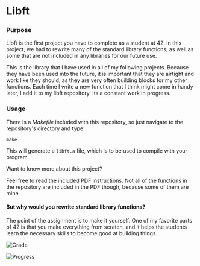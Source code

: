 # Libft

### Purpose
Libft is the first project you have to complete as a student at 42.  In this project, we had to rewrite many of the standard library functions, as well as some that are not included in any libraries for our future use.

This is the library that I have used in all of my following projects.  Because they have been used into the future, it is important that they are airtight and work like they should, as they are very often building blocks for my other functions. Each time I write a new function that I think might come in handy later, I add it to my libft repository.  Its a constant work in progress.


### Usage
There is a *Makefile* included with this repository, so just navigate to the repository's directory and type:

`make`

This will generate a `libft.a` file, which is to be used to compile with your program.



Want to know more about this project?

Feel free to read the included PDF instructions.  Not all of the functions in the repository are included in the PDF though, because some of them are mine.

#### But why would you rewrite standard library functions?

The point of the assignment is to make it yourself.  One of my favorite parts of 42 is that you make everything from scratch, and it helps the students learn the necessary skills to become good at building things.

![Grade](https://user-images.githubusercontent.com/29003743/62430780-d9361400-b6d5-11e9-8d3d-9a6f4422619f.png)

![Progress](https://user-images.githubusercontent.com/29003743/62431140-924a1d80-b6d9-11e9-9b86-2e23e2fdf5a8.png)

